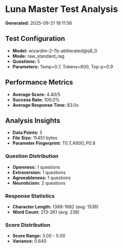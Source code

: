 # Luna Master Test Analysis

**Generated:** 2025-09-21 18:11:56

## Test Configuration
- **Model:** wizardlm-2-7b-abliterated@q8_0
- **Mode:** raw_standard_rag
- **Questions:** 5
- **Parameters:** Temp=0.7, Tokens=600, Top-p=0.9

## Performance Metrics
- **Average Score:** 4.40/5
- **Success Rate:** 100.0%
- **Average Response Time:** 83.0s

## Analysis Insights
- **Data Points:** 5
- **File Size:** 15451 bytes
- **Parameter Fingerprint:** T0.7_K600_P0.9

### Question Distribution
- **Openness:** 1 questions
- **Extraversion:** 1 questions
- **Agreeableness:** 1 questions
- **Neuroticism:** 2 questions

### Response Statistics
- **Character Length:** 1388-1682 (avg: 1536)
- **Word Count:** 213-261 (avg: 238)

### Score Distribution
- **Score Range:** 3.00 - 5.00
- **Variance:** 0.640
